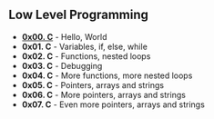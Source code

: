 ## Low Level Programming

* **[0x00. C](https://github.com/TobiLight/alx-low_level_programming/tree/main/0x00-hello_world)** - Hello, World
* **0x01. C** - Variables, if, else, while
* **0x02. C** - Functions, nested loops
* **0x03. C** - Debugging
* **0x04. C** - More functions, more nested loops
* **0x05. C** - Pointers, arrays and strings
* **0x06. C** - More pointers, arrays and strings
* **0x07. C** - Even more pointers, arrays and strings
